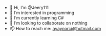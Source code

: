 - 👋 Hi, I’m @Jeery111
- 👀 I’m interested in programming
- 🌱 I’m currently learning C#
- 💞️ I’m looking to collaborate on nothing
- 📫 How to reach me: ayaynorci@hotmail.com

<!---
Jeery111/Jeery111 is a ✨ special ✨ repository because its `README.md` (this file) appears on your GitHub profile.
You can click the Preview link to take a look at your changes.
--->
